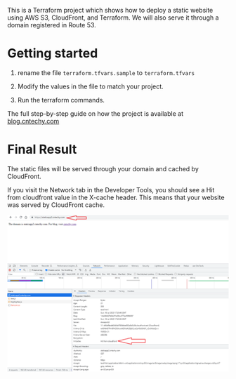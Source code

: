 This is a Terraform project which shows how to deploy a static website using AWS S3, CloudFront, and Terraform. We will also serve it through a domain registered in Route 53. 

# Getting started

1. rename the file `terraform.tfvars.sample` to `terraform.tfvars` 

2. Modify the values in the file to match your project. 

3. Run the terraform commands. 

The full step-by-step guide on how the project is available at [blog.cntechy.com](https://blog.cntechy.com/how-to-automate-linting-before-a-git-commit)

# Final Result

The static files will be served through your domain and cached by CloudFront.

If you visit the Network tab in the Developer Tools, you should see a Hit from cloudfront  value in the X-cache header. This means that your website was served by CloudFront cache. 

![Deployed Website](./images/deployed%20website.png)
